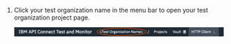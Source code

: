 1. Click your test organization name in the menu bar to open your test organization project page.
  
    ![Image of test organization name](./dist/images/test-org-name-in-menu-bar.png) 
